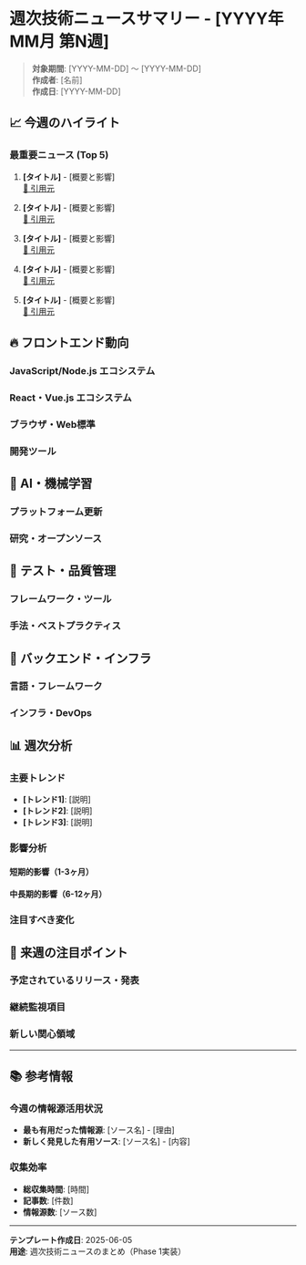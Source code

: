 # 週次技術ニュースサマリー - [YYYY年MM月 第N週]

> **対象期間**: [YYYY-MM-DD] ～ [YYYY-MM-DD]  
> **作成者**: [名前]  
> **作成日**: [YYYY-MM-DD]

## 📈 今週のハイライト

### 最重要ニュース (Top 5)
<!-- 今週最も重要な技術ニュース5件を影響度順に記載 -->

1. **[タイトル]** - [概要と影響]  
   [📖 引用元](URL)

2. **[タイトル]** - [概要と影響]  
   [📖 引用元](URL)

3. **[タイトル]** - [概要と影響]  
   [📖 引用元](URL)

4. **[タイトル]** - [概要と影響]  
   [📖 引用元](URL)

5. **[タイトル]** - [概要と影響]  
   [📖 引用元](URL)

## 🔥 フロントエンド動向

### JavaScript/Node.js エコシステム
<!-- 今週のJavaScript/Node.js関連の主要な動きをまとめ -->

### React・Vue.js エコシステム
<!-- React、Vue.js関連の重要な更新をまとめ -->

### ブラウザ・Web標準
<!-- ブラウザ更新、仕様変更の要点をまとめ -->

### 開発ツール
<!-- 開発ツール、ビルドシステムの更新をまとめ -->

## 🤖 AI・機械学習

### プラットフォーム更新
<!-- 主要AI platformの更新をまとめ -->

### 研究・オープンソース
<!-- 注目の研究成果、新しいツール -->

## 🧪 テスト・品質管理

### フレームワーク・ツール
<!-- テスト関連ツールの更新 -->

### 手法・ベストプラクティス
<!-- 新しいテスト手法や推奨事項 -->

## 🔧 バックエンド・インフラ

### 言語・フレームワーク
<!-- バックエンド技術の更新 -->

### インフラ・DevOps
<!-- インフラ、DevOps関連の動向 -->

## 📊 週次分析

### 主要トレンド
<!-- 今週観察された技術トレンドを3-5個記載 -->

- **[トレンド1]**: [説明]
- **[トレンド2]**: [説明]
- **[トレンド3]**: [説明]

### 影響分析
<!-- 今週のニュースが開発・プロジェクトに与える影響を分析 -->

#### 短期的影響（1-3ヶ月）
<!-- 近い将来への影響 -->

#### 中長期的影響（6-12ヶ月）
<!-- 中長期的な技術選択への影響 -->

### 注目すべき変化
<!-- 重要な技術的変化や方向性の転換 -->

## 🔮 来週の注目ポイント

### 予定されているリリース・発表
<!-- 来週予定されている重要なリリースやイベント -->

### 継続監視項目
<!-- 継続してフォローすべき技術動向 -->

### 新しい関心領域
<!-- 新たに注目すべき技術分野 -->

---

## 📚 参考情報

### 今週の情報源活用状況
<!-- どの情報源が特に有用だったかを記録 -->

- **最も有用だった情報源**: [ソース名] - [理由]
- **新しく発見した有用ソース**: [ソース名] - [内容]

### 収集効率
- **総収集時間**: [時間]
- **記事数**: [件数]
- **情報源数**: [ソース数]

---
**テンプレート作成日**: 2025-06-05  
**用途**: 週次技術ニュースのまとめ（Phase 1実装）